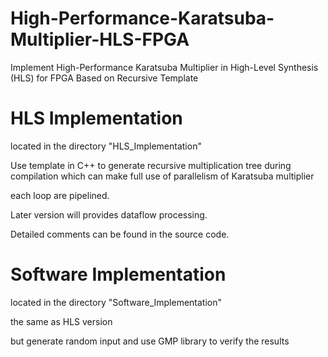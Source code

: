 # High-Performance-Karatsuba-Multiplier-HLS-FPGA
Implement High-Performance Karatsuba Multiplier in High-Level Synthesis (HLS) for FPGA Based on Recursive Template

# HLS Implementation 

located in the directory "HLS_Implementation"

Use template in C++ to generate recursive multiplication tree during compilation
which can make full use of parallelism of Karatsuba multiplier

each loop are pipelined.

Later version will provides dataflow processing.

Detailed comments can be found in the source code.


# Software Implementation 

located in the directory "Software_Implementation"

the same as HLS version 

but generate random input and use GMP library to verify the results
